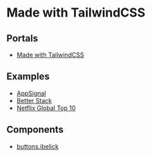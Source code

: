 # Made with TailwindCSS

## Portals

- [Made with TailwindCSS](https://madewithtailwindcss.com)

## Examples

- [AppSignal](https://appsignal.com)
- [Better Stack](https://betterstack.com)
- [Netflix Global Top 10](https://netflix.com/tudum/top10)

## Components

- [buttons.ibelick](https://github.com/ibelick/buttons)

<!--
eCommerce

https://mishmash.pt
https://demo-ecomus-global.myshopify.com

Main Menu

https://li.fi
https://coda.io
https://gleap.io
https://reviews.io/front/pricingplans

https://usehall.com
https://light.so/demo/overview
https://tailwindcollections-gallery-page.netlify.app

Empty State / Placeholder

https://dashboard.lusha.com/enrich/workflows/onboarding
https://dashboard.lusha.com/enrich/csv

https://app.formcarry.com
https://app.frigade.com/rules
https://tailwindui.com/components/application-ui/feedback/empty-states
https://kopi.dev/tailwind/empty-state-components-collection-using-tailwind-ui/
https://razorui.com/libraries/blade-application-ui/empty-states

Feed / Social Network

https://www.teamblind.com/
https://storiny.com
https://gatsby-medium.vercel.app
https://kooapp.com/feed
https://threads-app-react.vercel.app

Background Animation

https://simplegoods.co (morph)

Sheet

https://dribbble.com/shots/24297867-Zendenta-Detail-Account
https://dribbble.com/shots/24250267-Zendenta-Reservation-Detail

Customer Service

https://lyssna.com

Activity

https://app.netbird.io/activity

CTA

https://simplegoods.co

Hero / Header | Hero

https://www.artie.com/
https://retool.com/products/workflows
https://konbert.com/
https://www.reworkd.ai/
https://www.arist.co/
https://career.io/
https://june.so/
https://noxx.net/
https://rallyon.com/?ref=land-book.com
https://lexpal-04bc93.webflow.io
https://recall.ai
https://beconfident.app
https://devsignal.co
https://betterpic.io/
https://aragon.ai/ai-dating-photos
https://guide.co
https://getwheel.io
https://edensapp.com
https://rallyon.com
https://honeyquote.com
https://formcarry.com
https://monspark.com/
https://linear.app/homepage
https://woodpecker.co/cold-email/
https://li.fi
https://mento.co
https://buymeacoffee.com
https://sellfy.com
https://payloadz.com
https://tailwindcollections-organic.netlify.app
https://contra.com
https://neverbeforeseen.co
https://oneleet.com

https://ulysse.com/en/gift
https://usehall.com
https://resumeforrest.com
https://positivustheme.vercel.app | https://github.com/manulthanura/Positivus
https://productvideoexamples.com
https://theui.studio
https://wiz.io
https://klickce.se
https://plain.com
https://shakuro.com
https://contentful.com
https://tofu.com
https://featureflags.io
https://organizze.com.br
https://formance.com
https://prismic.io
https://pagedone.io
https://mobbin.com
https://lyssna.com
https://simplegoods.co
https://typedream.com
https://devdojo.com
https://tailwindcollections-grid-landingpage.netlify.app (used)

Product

https://codemarch.gumroad.com/l/hxazr/Independence-day
https://curationist.org/works/work-met-242270
https://chawkbazar.vercel.app/products/armani-veni-vidi-vici
https://tailwindcollections-furniture-store.netlify.app

Steps

https://maxschmitt.me

About

https://stateset.com/about
https://midday.ai/story
https://oku-ui.com/oku
https://timescale.com/about
https://proofserve.com/for-process-serving-companies
https://proofserve.com/for-individuals
https://infisical.com/infisical-heroes
https://railway.app/about
https://plane.so/about
https://juicebox.money/about

Customers

https://doppler.com/customers
https://mintlify.com/customers

Notifications

https://productlane.com/settings/notifications
https://whop.com/account/general

https://app.midday.ai/settings/notifications
https://app.bloghub.it/settings/notifications

Notifications (Floating)

https://app.midday.ai | https://github.com/midday-ai/midday
https://app.bloghub.it
https://widget-notification.vercel.app

Changelog

https://artillery.io/changelog
https://feyapp.com/updates

404 (Not Found)

https://unkey.com/404
https://api.themembers.dev.br/404
https://oneuptime.com/404
https://app.plane.so/404
https://console.baselime.io/404
https://supabase.com/404
https://productlane.com/404
https://chawkbazar.vercel.app/404
https://phpsandbox.io/404
https://kentcdodds.com/404
https://liveblocks.io/404
https://coastpay.com/404
https://infisical.com/404
https://himalayas.app/404

Template Select

https://aipage.dev/projects/4491/pages/5399
https://vercel.com/templates/next.js/nextjs-boilerplate

Scheduling

https://ytsaurus.tech | https://github.com/ytsaurus/ytsaurus-ui

Reviews

https://tailwindui.com/components/ecommerce/components/reviews
https://producthunt.com/products/tailwind-css/reviews
https://material-tailwind.com/blocks/overview-sections

https://social-reviews-section.vercel.app
https://flowbite.com/blocks/e-commerce/product-review/
https://tailwindflex.com/@akshay/user-review-card
https://pagedone.io/blocks/e-commerce/product-review

Chat

https://chat-preview.lobehub.com/chat?agent=
https://shadcn-chat.vercel.app/
https://demo.foxthemes.net/socialite-v3.0/messages.html
https://angular-material.fusetheme.com/apps/chat/ff6bc7f1-449a-4419-af62-b89ce6cae0aa
https://midone-html.vercel.app/rubick-side-menu-chat-page.html
https://mannatthemes.com/tailfox/default/projects-chat.html
https://scribbler-react.themeyn.com/app/templates/chatbot
https://wp.alithemes.com/html/frox/demos/chat-page-1.html
https://wp.alithemes.com/html/frox/demos/chat-page-3.html
https://square-eta.vercel.app/chat

Meet our team

https://coderthemes.com/opixo/home-saas.html

FAQ

https://shakuro.com
https://coderthemes.com/opixo/home-saas.html
https://artillery.io
https://rocketseat.com.br/oferta/fullstack

Dark/Light Transition

https://github.com/milhamm/aang.dev

Booking

https://chisfis-template.vercel.app/listing-stay-detail

Help Center

https://usehall.com/help
https://dub.co/help
https://vercel.com/help
https://chatwoot.com/help-center
https://paraform.com/help

GameFi

https://javelingames.io

https://betswap.gg
https://winr.games
https://floki.com
https://bisnis.vocagame.com
https://vocagame.com
https://dgi.game
https://0xterminal.game

https://marinade.finance
https://coinx-ruddy.vercel.app
https://tokenfi.com

Crypto Proposal

https://app.astroport.fi/governance/proposal/151

Swap

https://mobula.io/swap

Stake

https://winr.games/stake

Search

https://himalayas.app/jobs

Stats

https://keenthemes.com/metronic/tailwind/demo1/

https://app.cometchat.com/app/2557845219771d1a/overview
https://helicone.ai/dashboard
https://projectx-eight-gilt.vercel.app/open

Store

https://nike-app-git-main-armans-projects-c9523aa4.vercel.app/

Table

https://affiliates.lemonsqueezy.com/programs

Kyc

https://my.ka.app

POS

https://pedido.anota.ai

Jobs

https://hirewise.lexingtonthemes.com

Job Position

https://careers.askorama.ai/jobs/54701-senior-software-engineer-typescript-frontend
https://getonbrd.com/jobs/programming/senior-full-stack-next-js-developer-moventi-remote

Affiliates

https://pagedone.lemonsqueezy.com/affiliates

Public Profile

https://landingfolio.com/inspiration/post/miro-1
https://bento.me/brunowego

https://manuarora.in
https://store.evmos.org/dapps/defi/osmosis
https://plotwist.app/en-US/movies/786892
https://oss.gg/brunowego
https://paraform.com/company/pocus
https://codedamn-frontend-assignment-rho.vercel.app/profile
https://drawsql.app/user/profile
https://roadmap.sh/u/brunowego
https://layers.to/louisnguyen
https://significa.co/projects/dia
https://curationist.org/profile/a7f338e0-7f48-494f-a20b-b912db5b5afd
https://tbkiosk.xyz/projects/onchainalbumxyz
https://app.opensauced.pizza/user/nickytonline
https://himalayas.app/@santiagoestrella
https://himalayas.app/companies/simera
https://himalayas.app/companies/skup/jobs/customer-success-manager
https://hey.xyz/u/trustmebro
https://posts.cv/apek
https://tape.xyz/u/nohussle
https://hashnode-t3.vercel.app/u/@ujen_basi
https://escavador.com/nomes/francisco-carvalho-rodrigues-6221b0ac69
https://himalayas.app/companies/coinbase
https://toolfinder.co/tools/evernote

Private Profile

https://linear.app/henkiz/settings/account/profile

https://account.hotmart.com

Connect

https://nstfkc.com/connect-modal

Address

https://mercadolivre.com.br/addresses/v2/address?app=MY_ML&addressId=1305296149

Email Verification / Email Confirmation

https://app.cometchat.com/verification-email-sent?email=brunowego@gmail.com
https://nstfkc.com/email-confirm

Magic Link

https://opencollective.com/signin/sent?email=me%40brunowego.com

Login / Sign In / Sign up

https://app.deel.com/login
https://app.usehall.com/signup
https://dashboard.aragon.ai/login?template=avatar_professional
https://appshots.design/
https://app.formcarry.com/register
https://web.novu.co/auth/login
https://app.middleware.io/auth/login
https://dash.reviews.io/login
https://app.onmarathon.com/register

https://app.wordtune.com/auth/signup
https://app.usehall.com/login
https://app.sigle.io/login
https://falsenotes.dev/signin
https://analytics.june.so/start?use_work_email_alert=true
https://wearebren.com/signup
https://headshotpro.com/auth/login
https://app.gethipposcribe.com/
https://app.greenhouse.io/users/sign_in
https://my.simplebackups.com/register
https://calendly.com/login
https://my.mollie.com/dashboard/signup
https://sso.botpress.cloud/registration
https://cobrefacil.com.br/cadastrar
https://bento.me/signup?ref=techcrunch
https://my.ka.app/signup
https://flexify.framer.website/Sign-up
https://ev.braip.com/register
https://admin.brizy.io/signup
https://feyapp.com/signup

https://pagedone.io/user-signup
https://buymeacoffee.com/signup
https://buymeacoffee.com/login
https://app.allo.restaurant/login
https://console.datum.net/login
https://tape.xyz/login?signup=true
https://onboarding.speechify.com
https://network-ui.vercel.app/login
https://cosmo.wundergraph.com/login
https://app.documenso.com/signup
https://trading.hellostake.com/auth/login
https://app.apidog.com/user/login
https://markprompt.com/login
https://mobbin.com/login
https://hashnode.com/onboard
https://app.shelf.nu/login
https://console.baselime.io/login
https://dashboard.mintlify.com/login
https://fly.io/app/sign-in
https://app.midday.ai
https://landingfolio.com/auth/signup
https://app.prefect.cloud/auth/login
https://app.boords.com/login
https://app.writesonic.com/signup
https://supabase.com/dashboard/sign-in
https://auth.liveblocks.io/login
https://app.sprig.com/login
https://metafy.gg/auth/account/create
https://app.logsnag.com/auth/sign-in
https://cloud.tailwarden.com/sign-in
https://auth.planetscale.com/sign-in

Waitlist

https://palatialxr.com/sign-up-for-alpha
https://conductorquantum.com
https://zeropath.com
https://grida.co/assistant

Social

https://posts.cv
https://read.cv/open-roles

Post Blocks

https://wefunder.com/explore

Mosaic / Section / Section

https://www.arist.co/
https://onyxium.org/
https://rallyon.com/?ref=land-book.com
https://betterpic.io/
https://aragon.ai/ai-dating-photos
https://getwheel.io
https://honeyquote.com
https://linear.app/homepage
https://omens.com.br
https://send.it

https://bookretreats.com/
https://tuple.app
https://tipybit.com
https://plain.com | https://plain.com/product
https://li.fi
https://hypertune.com
https://liveblocks.io
https://clearbit.com
https://plane.so
https://getkoala.com
https://tofu.com
https://markprompt.com
https://antimetal.com
https://featureflags.io
https://organizze.com.br
https://significa.co/
https://sandbox-tailwindcss.ibthemespro.com/demo17.html
https://prismic.io
https://paraform.com
https://pagedone.io
https://coderthemes.com/opixo/home-saas.html
https://fridafurniture.com (Shop by category)

Sales Talk / Book a demo /  Request a demo / Schedule a demo | Get in touch | Get early access

https://usehall.com/demo
https://gotofu.com/contact
https://cq2.co/
https://prismic.io/demo
https://formance.com/contact
https://shakuro.com/get-in-touch
https://wiz.io
https://recall.ai/book-a-demo
https://oneuptime.com/enterprise/demo
https://oneleet.com/demo
https://contra.com/request-a-demo
https://mento.co
https://li.fi
https://frabit-io.vercel.app/demo

Home Sale

https://trulia.com/GA/Atlanta

Pagination

Docs

https://artillery.io/docs
https://ciusji.gitbook.io/sheenflow

Schedule

https://crashed.nu/builder

Tracker

https://app.midday.ai/tracker

Team Switch

https://app.midday.ai

Crypto

https://coinhall.org

Landing Page

https://blackwing.fi
https://buildshortcuts.com
https://rectanglehq.com
https://lp-structure.vercel.app
https://speedybrand.io
https://electric-sql.com
https://beneficios.swile.co/pt-br/vale-alimentacao-refeicao
https://omise.co
https://localcan.com
https://jobbliss.com

https://next-forge.com
https://gleap.io
https://paraform.com/chrome
https://podcas-landing-page.vercel.app
https://table-booking.vercel.app
https://klave.com
https://tailwind-landing-template.vercel.app
https://tailwindcollections-grid-landingpage.netlify.app

Product Landing Page

https://primer.tailwindui.com

Integrations

https://app.formcarry.com/integrations
https://formcarry.com/integrations
https://linear.app/henkiz/settings/integrations

https://productlane.com/settings/integrations
https://cloud.trigger.dev/orgs/henkiz-2a7a/integrations
https://doppler.com/integrations
https://githr.vercel.app/app/integrations
https://app.frigade.com/integrations
https://app.netbird.io/integrations

Listing

https://hellolanding.com
https://homestra.com
https://citamarketplace.com

Marketplace

https://app.contentful.com/spaces/wks05v1n2qoi/apps/list

Guides

https://simplegoods.co/guides

Invest

https://eqseed.com/investir/petdelicia

Pricing

https://geticonjar.com/pricing
https://formcarry.com/pricing
https://monspark.com/pricing
https://linear.app/henkiz/settings/plans
https://gleap.io/pricing
https://plane.so
https://thirdweb.com/pricing
https://reviews.io/front/pricingplans
https://umso.com/ai-website-builder
https://localcan.com/#pricing

https://usehall.com/pricing
https://betterpic.io/
https://nicelydone.club/unlock-library
https://tuple.app/pricing
https://theui.studio/pricing
https://eboto.app
https://plain.com/pricing
https://hypertune.com/pricing
https://contentful.com/pricing
https://organizze.com.br/planos
https://coderthemes.com/opixo/home-saas.html
https://tailwindui.com/components#pricing
https://simplegoods.co/pricing
https://side.domains
https://pixeleye.io/pricing
https://umami.is/pricing
https://eboto.app
https://formzillion.com/pricing
https://loglib.io/pricing
https://documenso.com/pricing
https://replay.io/pricing
https://bytebase.com/pricing
https://midday.ai/pricing
https://indexer.so/pricing
https://cardfy.vercel.app/pricing
https://app.boords.com/pricing
https://tembo.io/pricing
https://doppler.com/pricing
https://obsidian.md/pricing
https://infisical.com/pricing
https://liveblocks.io/pricing
https://raster.app/pricing
https://railway.app/pricing
https://helicone.ai/pricing
https://openstatus.dev/pricing
https://upstash-web-upstash.vercel.app/#section-pricing

Error Page

https://app.honeyquote.com/error?msg=INVALID_ADDRESS

Contact

https://honeyquote.com/company/contact

https://my-site-2-0-brown.vercel.app/contact
https://www.labrahmi.me/contact
https://www.cmarghin.com/contact
https://datocms-minimalistic-photography-website.vercel.app/contact
https://alexjpate.com/contact
https://significa.co/contact
https://vercel.com/contact/sales

Plans

https://productlane.com/settings/plans
https://console.baselime.io/brunowego/plans

Simulation

https://app.creditas.com/auto-refi/solicitacao/informacoes-pessoais?valor-emprestimo=150000&utm_source=crm&utm_medium=whatsapp&utm_campaign=CRARW-AT802_ar_winback_crm_whatsapp_autopq_automatic_pos_desc81_180d_maio24_v2_res_rat_mkt_per&experiment=CRMAT-023a

Workspace

https://app.plain.com/workspaces

Dashboard

https://dribbble.com/shots/24509063-Chat-AI
https://linear.app/henkiz/inbox
https://app.plain.com/workspace/w_01J1WS23TMC8HW3JBRY4KPR4ED/?status=todo&sort=status-changed-asc
https://logs.betterstack.com/team/99181/sources
https://perplexity.ai
https://sanity.io/manage/personal/project/wdbkf3ma
https://coda.io/workspaces/ws-mmg-0_nDgK/docs
https://strut.so/c/021b95e6-0c3a-4b5a-8190-d35116b892c0
https://app.premai.io/projects
https://app.netbird.io/peers | https://github.com/netbirdio/netbird

https://app.wordtune.com/editor/write/a2048701-2545-49da-9616-8139ca12eec5
https://demo.getseam.ai/home
https://avian-demo.netlify.app | https://github.com/demon-bixia/Avian-Template
https://catalyst-demo.tailwindui.com
https://tipybit.com/admin/dashboard
https://refeedreader.com/discover
https://cloud.trigger.dev/orgs/henkiz-2a7a/projects/landing-page-VS5v
https://app.hypertune.com/projects/3566/main/draft/logic?setup=0
https://modal.com/brunowego/main/apps
https://app.gethipposcribe.com
https://unriddle.ai/new
https://app.stack-auth.com/projects/b1fb514a-dbf9-44c3-8a6f-dfab02dac747/users
https://app.changelogfy.com
https://ub.cafe/editor/posts
https://dev.briefkastenhq.com/archives
https://app.eververse.ai
https://console.datum.net/dashboard
https://app.flows.sh | https://github.com/RBND-studio/flows-cloud
https://network-ui.vercel.app/dashboard/user/assets/received
https://opencollective.com/dashboard/henkiz
https://opencollective.com/dashboard
https://app.neosync.dev/personal/jobs
https://cosmo.wundergraph.com/d66e6912/graphs?migrate=true&namespace=default
https://monorepo-starter-eight.vercel.app/analytics
https://app.cometchat.com/app/2557845219771d1a/overview
https://app.runwayml.com/video-tools/teams/brunowego/dashboard
https://tailwindcollections-spacex.netlify.app
https://tailwindcollections-skateboard-video-platform.netlify.app
https://tailwindcollections-product-dashboard.netlify.app
https://tailwindcollections-order-dashboard.netlify.app
https://tailwindcollections-money-transfer.netlify.app
https://dashboard.doppler.com
https://githr.vercel.app
https://vue-shadcn-dashboard.vercel.app/dashboard/home
https://next-shadcn-dashboard-starter.vercel.app/dashboard
https://shadcn-dashboard-three.vercel.app
https://shadcn-admin.netlify.app
https://dashboard-ten-rho.vercel.app
https://framer-dashboard-clone.vercel.app
https://station-proto.netlify.app/doc
https://miro-clone-ten.vercel.app
https://vercel-clone-three.vercel.app/dashboard
https://app.specfy.io
https://console.qovery.com
https://console.baselime.io/brunowego
https://app.plane.so
https://app.logsnag.com/dashboard
https://cloud.tailwarden.com
https://liveblocks.io/dashboard
https://planetfall.io/brunowego/endpoints
https://railway.app/dashboard
https://app.frigade.com
https://app.attio.com
https://supabase.com/dashboard
https://highstorm.app/overview
https://helicone.ai/dashboard
https://resend.com/overview
https://app.planetscale.com/cloken
https://himalayas.app/recruit/details

Listing

https://himalayas.app/jobs

Welcome

https://app.eververse.ai/welcome

Insights / Analytics / Metrics

https://dashboard.lusha.com/insights

https://productlane.com/insights
https://app.plane.so/shopner
https://app.plane.so/shopner/analytics

Delete Account

https://app.netbird.io/settings?tab=danger-zone

Event

https://proofserve.com/events
https://fi.co/event/startup-legal-investment-in-silicon-valley-in-person-ama.
https://maven.com/maven-engineering/startup-engineering
https://apps.shopify.com/instafeed

Company

https://wellfound.com/company/prosper-marketplace-3
https://himalayas.app/companies/hustlewing/tech-stack

Settings

https://app.wordtune.com/editor/account?origin=avatarMenu&originCTA=account&originApp=editor&referrer=editor
https://dribbble.com/shots/23808366-General-Settings
https://modal.com/settings/profile
https://coda.io/account
https://linear.app/henkiz/settings/account/preferences
https://accounts.shopify.com/accounts/238884001/personal

https://app.cal.com/settings/my-account/profile
https://app.changelogfy.com/settings/general
https://app.stack-auth.com/handler/account-settings
https://refeedreader.com/discover?settings=general
https://chat-preview.lobehub.com/settings/agent?agent=&session=inbox&tab=
https://account.hotmart.com/personal-information
https://railway.app/account
https://app.cal.com/settings/my-account/profile
https://hoppscotch.io/settings
https://app.plane.so/profile
https://resend.com/profile
https://himalayas.app/recruit/details
https://resend.com/settings
https://cloud.tailwarden.com/workspace/settings

Email Notifications

https://linear.app/henkiz/settings/account/notifications
https://app.plane.so/profile/preferences/email

Gamification

https://tryodyssey.xyz/loyalty/4446a700-4ebb-4edd-b830-880c810bdc03

Multi-Factor Authentication

https://resend.com/profile
https://app.midday.ai/account/security

Roadmap

https://midday.ai/updates
https://app.pulsar.finance/proposals
https://app.plane.so
https://regels.overheid.nl/roadmap
https://spacedrive.com/roadmap
https://feltlabs.ai
https://qwiz.party
https://helicone.ai/roadmap
https://qwiz.party (mantine)

Subscribe

https://admin.stan.store/subscribe
https://builtformars.com/subscribe?price=price_1OqxEDGDjHoUJ4H8s3iRgQiC&referralCodes=

Subscription

https://imagine.art/dashboard/subscription
https://newsletter.quivr.app/subscribe/a20f5eaf-9071-4647-93cb-74f5e771e3e1/manage?post_id=aab8821e-81ed-4554-abbe-f040bb424f0d

Store

https://loja.infinitepay.io/henkiz

Form / Input

https://eduzz.com/cadastro

Finance

https://loja.infinitepay.io/henkiz

Referral

https://app.infinitepay.io/missions/referral

Portfolio

https://philfolio-template.vercel.app

Teams

https://app.midday.ai/account/teams

Quiz

https://leyaai.com/quiz

Onboarding

https://auth.lusha.com/onboarding
https://sellfy.com/auth/onboarding
https://console.qovery.com/onboarding/project
https://my.ka.app/signup/info
https://flowbite.com/blocks/marketing/user-onboarding/
https://componentland.com/component/onboarding-page-2

https://dashboard.aragon.ai/generate?step=welcome
https://headshotpro.com/app/add?step=3
https://elevenlabs.io/app/onboarding
https://build.typedream.com/onboarding
https://devdojo.com/onboard
https://drawsql.app/teams/create
https://buy.infinitepay.io/gestao-cobranca/celular
https://brandfetch.com/onboarding
https://drawsql.app/first-team/create
https://console.neon.tech/app/welcome
https://app.arcjet.com/teams/team_01hzcvnbabenvbwbx72tjk4m3p/new-site
https://app.sportsbion.com/onboarding
https://app.allo.restaurant/welcome
https://onboarding.speechify.com/quiz/intro
https://intelfox.vercel.app/welcome
https://dashboard.openpanel.dev/onboarding
https://app.antimetal.com/workspace/connect
https://app.documenso.com/documents
https://feyapp.com/onboarding/subscription
https://hashnode.com/onboard/reader/follow-tags
https://cloud.tiptap.dev/register
https://dashboard.mintlify.com/onboarding
https://app.daily.dev/onboarding
https://fi.co/join
https://auth.featurebase.app/register
https://mis.fans
https://app.attio.com/welcome/workspace-details
https://app.formbricks.com/onboarding
https://app.techfx.com.br/onboarding/partner
https://app.boords.com/welcome

Invite

https://roadmap.sh/account/friends

Billing

https://liveblocks.io/dashboard/SywVjn6Ertu-ji8SSOqB2/settings/billing

Members

https://liveblocks.io/dashboard/SywVjn6Ertu-ji8SSOqB2/members/invitations

Progress

https://resumeforrest.com/threeClicksArtist
https://dribbble.com/shots/24356046-Skill-Matrix-dashboard
https://rekrabice.cz

Game

https://gamestorm-nuxt.vercel.app/games-details

Blog

https://hypertune.com/blog
https://artillery.io/blog
https://significa.co/blog
https://doppler.com/blog
https://artillery.io/blog
https://shopify.com/blog
https://attio.com/blog
https://moderntreasury.com/newsroom
https://defer.run/blog
https://supabase.com/blog
https://helicone.ai/blog
https://ideko.netlify.app/category
https://hygraph.com/blog
https://frigade.com/blog
https://andromeda-astro.vercel.app/blog
https://spydea-nextjs.vercel.app/blog
https://humanloop.com/blog

Infoproduct

https://whop.com/ariwixy

Article / Blog Post

https://paraform.com/blog/terradot
https://artillery.io/blog
https://doppler.com/blog/humans-are-the-weakest-link-in-cybersecurity
https://artillery.io/blog/introducing-opentelemetry-support
https://ncmaz-nextjs.vercel.app/single/this-is-single-slug
https://helicone.ai/blog
https://ideko.netlify.app/single
https://supabase.com/blog/nosql-mongodb-compatibility-with-ferretdb-and-flydotio
https://clearbit.com/blog
https://aurora.dev/blog
https://datocms.com/blog/how-to-generate-typescript-types-from-graphql
https://upstash.com/blog/lucia-sveltekit

Team

https://zapal.tech

Shopping Cart

Footer

https://rallyon.com
https://alice.com.br
https://nucleoapp.com/downloads
https://send.it
https://langdock.com
https://logintrade.ai
https://spaziobianco.lexingtonthemes.com
https://mollie.com
https://botpress.com
https://oneleet.com
https://tangem.com/en
https://significa.co/projects/zoko

https://wearebren.com
https://bentoml.com
https://chaindesk.ai
https://midday.ai
https://formance.com
https://fiction.com
https://zapal.tech
https://swan.io
https://alexanderjeamoro.vercel.app
https://conceptzilla.com

Text Effect

https://sinister-incorporated.vercel.app | https://github.com/simonknittel/sinister-incorporated

Code

https://auth.planetscale.com/oauth/device?user_code=NS8EY1DU

Developer

https://dev.aurora.dev

Careers

https://doppler.com/careers
https://railway.app/careers
https://metafy.gg/careers
https://planetscale.com/careers
https://artillery.io/careers
https://sprig.com/careers
https://timescale.com/careers
https://coastpay.com/careers/
https://attio.com/careers
https://neon.tech/careers
https://moderntreasury.com/careers
https://proofserve.com/careers
https://raster.app/careers

Hotel

https://members.hotelengine.com

Coming Son

https://coderthemes.com/opixo/coming-soon-4.html
https://coderthemes.com/opixo/coming-soon-1.html
https://coderthemes.com/opixo/coming-soon-2.html

Coach, Speaker & Mentor

https://kaizen.ohamaruri.com
https://networkingpro.pablomarcal.com.br/afiliados/?xa=43665
https://omatheusdophotoshop.com.br/
https://destravarnodigital.com.br/quase-100-maneiras-de-levantar-dinheiro-rapido-do-zero-bonus-2/
https://julianabragancabeauty.com.br
https://cacamontans.com.br/mentoria
https://mapaconcursos.com.br/mentoria-excelere-pernambuco-2024
https://mentorianextlevel.prontacompra.com.br
https://joaoterrazan.com/pv-projeto-casa
https://dramahiaraliell.com/mentoria-hof-expert-3
https://lp.henriquemarinhohm.com.br/mentoria-highticket-pq2
https://lp.henriquemarinhohm.com.br/mentoria-highticket-apl3
https://isabeleloy.com.br/mentoria-direito-bancario-grupo-whatsapp
https://qconcursos.com/l/mentoria-concursos-fernando-mesquita
https://vd.victordamasio.com.br
https://bunkerbrain.com.br
https://mentoria.suelirepulho.com.br
https://amazonerodeelite.com/lote-3
https://gabrielatigre.com.br/mentoria-corpo-dos-sonhos
https://metodo.embrand.com.br/speed-marketing
https://mentoriaresidencia.com.br/ppt-inscricoes-geral-b
https://dhoconsulting.com.br/mentoria-de-lideranca
https://jornadadrop.com.br/jornada-start-do-drop-5-shopify-white-copy-curso-1990
https://cursos.mochilacheia.com/influencer
https://percursa.com/p/digital-influencer-na-moda
https://mentoria.homozarpiens.com/listadeespera
https://page.filipedetrey.com.br/pgt-kiwify
https://mentoriaemvinhos.com.br/inscricao-jornada-apreciador-de-vinhos-a
https://ebaconline.com.br/marketing-de-influencia
https://maxcoach.jamstacktemplates.dev
https://branco-react.hibootstrap.com/life-coach

Audit / Security Log

https://cosmo.wundergraph.com/henkiz/audit-log
https://app.planetscale.com/settings/security-log
https://railway.app/account/security

Conference

http://themestarz.net/html/lifecoach/index2.html#page-top
https://gardenegarden-felipebetts.vercel.app/
https://coderthemes.com/opixo/home-event.html
http://unbouncepages.com/eivent
https://dsathemes.com/html/evter/files/demo-9.html
https://dsathemes.com/html/evter/files/demo-1.html
https://dsathemes.com/html/evter/files/demo-8.html
https://dsathemes.com/html/evter/files/demo-7.html
https://dsathemes.com/html/evter/files/demo-6.html
https://dsathemes.com/html/evter/files/demo-5.html
https://dsathemes.com/html/evter/files/demo-4.html
https://dsathemes.com/html/evter/files/demo-3.html
https://dsathemes.com/html/evter/files/demo-2.html
https://dsathemes.com/html/evter/files/demo-1.html
https://pixner.net/evlio/main-file/virtual/index.html
https://pixner.net/evlio/main-file/business/index.html
https://pixner.net/evlio/main-file/bootcamp/index.html
https://pixner.net/evlio/main-file/digital/index.html
https://pixner.net/evlio/main-file/creative/index.html

Checkout

https://ulysse.com/en/gift/checkout?type=electronic
https://dreamwave.ai/ai-headshots
https://app.gumroad.com/checkout
https://heyharper.com
https://flowbite.com/blocks/e-commerce/checkout
https://tuk.dev/components/E-commerce/Components/Checkouts

Legal

https://clearbit.com/trust

Support

https://support.wordtune.com/en/
https://imagine.art/dashboard/support
https://founderinstitute.freshdesk.com/en/support/home
-->
